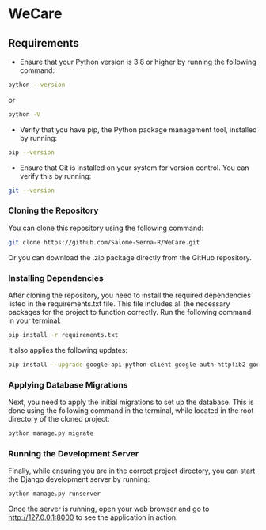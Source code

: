 # WeCare
## Requirements

- Ensure that your Python version is 3.8 or higher by running the following command:
```bash
python --version
```
or
```bash
python -V
```

- Verify that you have pip, the Python package management tool, installed by running:
```bash
pip --version
```

- Ensure that Git is installed on your system for version control. You can verify this by running:
```bash
git --version
```

### Cloning the Repository
You can clone this repository using the following command:
```bash
git clone https://github.com/Salome-Serna-R/WeCare.git
```
Or you can download the .zip package directly from the GitHub repository.

### Installing Dependencies
After cloning the repository, you need to install the required dependencies listed in the requirements.txt file. This file includes all the necessary packages for the project to function correctly. Run the following command in your terminal:
```bash
pip install -r requirements.txt
```
It also applies the following updates:
```bash
pip install --upgrade google-api-python-client google-auth-httplib2 google-auth-oauthlib
```
### Applying Database Migrations
Next, you need to apply the initial migrations to set up the database. This is done using the following command in the terminal, while located in the root directory of the cloned project:
```bash
python manage.py migrate
```

### Running the Development Server
Finally, while ensuring you are in the correct project directory, you can start the Django development server by running:
```bash
python manage.py runserver
```
Once the server is running, open your web browser and go to http://127.0.0.1:8000 to see the application in action.
